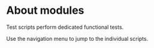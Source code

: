 # About modules

Test scripts perform dedicated functional tests.

Use the navigation menu to jump to the individual scripts.
